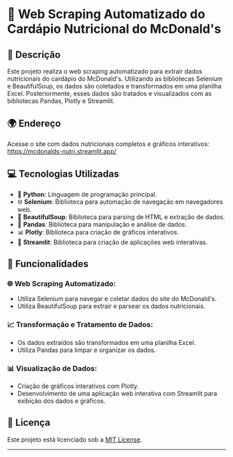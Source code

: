 # 🍔 Web Scraping Automatizado do Cardápio Nutricional do McDonald's

## 📝 Descrição

Este projeto realiza o web scraping automatizado para extrair dados nutricionais do cardápio do McDonald's. Utilizando as bibliotecas Selenium e BeautifulSoup, os dados são coletados e transformados em uma planilha Excel. Posteriormente, esses dados são tratados e visualizados com as bibliotecas Pandas, Plotly e Streamlit.

## 🌍 Endereço

Acesse o site com dados nutricionais completos e gráficos interativos:
https://mcdonalds-nutri.streamlit.app/


## 💻 Tecnologias Utilizadas

- 🐍 **Python**: Linguagem de programação principal.
- 🌐 **Selenium**: Biblioteca para automação de navegação em navegadores web.
- 🍲 **BeautifulSoup**: Biblioteca para parsing de HTML e extração de dados.
- 🐼 **Pandas**: Biblioteca para manipulação e análise de dados.
- 📊 **Plotly**: Biblioteca para criação de gráficos interativos.
- 🌟 **Streamlit**: Biblioteca para criação de aplicações web interativas.

## 🔧 Funcionalidades

### 🌐 Web Scraping Automatizado:
- Utiliza Selenium para navegar e coletar dados do site do McDonald's.
- Utiliza BeautifulSoup para extrair e parsear os dados nutricionais.

### 📈 Transformação e Tratamento de Dados:
- Os dados extraídos são transformados em uma planilha Excel.
- Utiliza Pandas para limpar e organizar os dados.

### 📊 Visualização de Dados:
- Criação de gráficos interativos com Plotly.
- Desenvolvimento de uma aplicação web interativa com Streamlit para exibição dos dados e gráficos.


## 📄 Licença

Este projeto está licenciado sob a [MIT License](LICENSE).

---

